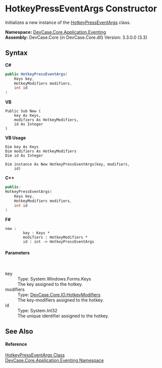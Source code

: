 # HotkeyPressEventArgs Constructor 
 

Initializes a new instance of the <a href="T_DevCase_Core_Application_Eventing_HotkeyPressEventArgs">HotkeyPressEventArgs</a> class.

**Namespace:**&nbsp;<a href="N_DevCase_Core_Application_Eventing">DevCase.Core.Application.Eventing</a><br />**Assembly:**&nbsp;DevCase.Core (in DevCase.Core.dll) Version: 3.3.0.0 (3.3)

## Syntax

**C#**<br />
``` C#
public HotkeyPressEventArgs(
	Keys key,
	HotkeyModifiers modifiers,
	int id
)
```

**VB**<br />
``` VB
Public Sub New ( 
	key As Keys,
	modifiers As HotkeyModifiers,
	id As Integer
)
```

**VB Usage**<br />
``` VB Usage
Dim key As Keys
Dim modifiers As HotkeyModifiers
Dim id As Integer

Dim instance As New HotkeyPressEventArgs(key, modifiers, 
	id)
```

**C++**<br />
``` C++
public:
HotkeyPressEventArgs(
	Keys key, 
	HotkeyModifiers modifiers, 
	int id
)
```

**F#**<br />
``` F#
new : 
        key : Keys * 
        modifiers : HotkeyModifiers * 
        id : int -> HotkeyPressEventArgs
```


#### Parameters
&nbsp;<dl><dt>key</dt><dd>Type: System.Windows.Forms.Keys<br />The key assigned to the hotkey.</dd><dt>modifiers</dt><dd>Type: <a href="T_DevCase_Core_IO_HotkeyModifiers">DevCase.Core.IO.HotkeyModifiers</a><br />The key-modifiers assigned to the hotkey.</dd><dt>id</dt><dd>Type: System.Int32<br />The unique identifier assigned to the hotkey.</dd></dl>

## See Also


#### Reference
<a href="T_DevCase_Core_Application_Eventing_HotkeyPressEventArgs">HotkeyPressEventArgs Class</a><br /><a href="N_DevCase_Core_Application_Eventing">DevCase.Core.Application.Eventing Namespace</a><br />